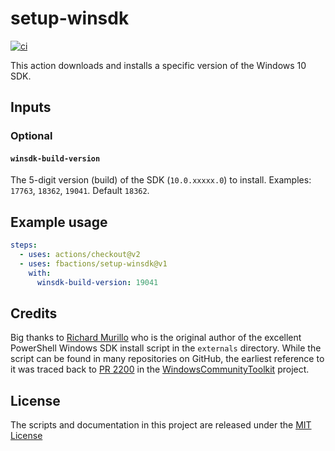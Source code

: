 # setup-winsdk

[![ci][1]][2]

This action downloads and installs a specific version of the Windows 10 SDK.

## Inputs

### Optional

#### `winsdk-build-version`

The 5-digit version (build) of the SDK (`10.0.xxxxx.0`) to install. Examples:
`17763`, `18362`, `19041`. Default `18362`.

## Example usage

```yaml
steps:
  - uses: actions/checkout@v2
  - uses: fbactions/setup-winsdk@v1
    with:
      winsdk-build-version: 19041
```

## Credits

Big thanks to [Richard Murillo][3] who is the original author of the excellent
PowerShell Windows SDK install script in the `externals` directory. While the
script can be found in many repositories on GitHub, the earliest reference to
it was traced back to [PR 2200][4] in the [WindowsCommunityToolkit][5] project.

## License

The scripts and documentation in this project are released under the [MIT License](LICENSE)

[1]: https://github.com/fbactions/setup-winsdk/workflows/ci/badge.svg
[2]: https://github.com/fbactions/setup-winsdk/actions
[3]: https://github.com/rjmurillo
[4]: https://github.com/windows-toolkit/WindowsCommunityToolkit/pull/2220
[5]: https://github.com/windows-toolkit/WindowsCommunityToolkit/
